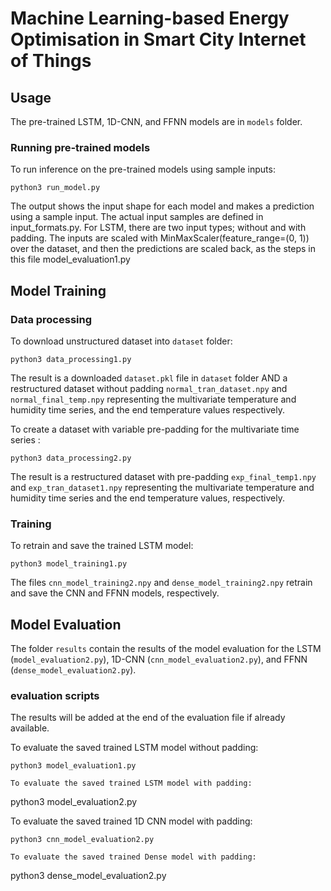# Machine Learning-based Energy Optimisation in Smart City Internet of Things

## Usage

The pre-trained LSTM, 1D-CNN, and FFNN models are in `models` folder.

### Running pre-trained models 

To run inference on the pre-trained models using sample inputs: 
```
python3 run_model.py 
```
The output shows the input shape for each model and makes a prediction using a sample input. The actual input samples are defined in input_formats.py. For LSTM, there are two input types; without and with padding. The inputs are scaled with MinMaxScaler(feature_range=(0, 1)) over the dataset, and then the predictions are scaled back, as the steps in this file model_evaluation1.py

## Model Training

### Data processing

To download unstructured dataset into `dataset` folder:
```
python3 data_processing1.py 
```
The result is a downloaded `dataset.pkl` file in `dataset` folder AND a restructured dataset without padding `normal_tran_dataset.npy` and `normal_final_temp.npy` representing the multivariate temperature and humidity time series, and the end temperature values respectively.

To create a dataset with variable pre-padding for the multivariate time series :
```
python3 data_processing2.py 
```
The result is a restructured dataset with pre-padding `exp_final_temp1.npy` and `exp_tran_dataset1.npy` representing the multivariate temperature and humidity time series and the end temperature values, respectively. 

### Training

To retrain and save the trained LSTM model:
```
python3 model_training1.py 
```
The files `cnn_model_training2.npy` and `dense_model_training2.npy` retrain and save the CNN and FFNN models, respectively.

## Model Evaluation

The folder `results` contain the results of the model evaluation for the LSTM (`model_evaluation2.py`), 1D-CNN (`cnn_model_evaluation2.py`), and FFNN (`dense_model_evaluation2.py`).

### evaluation scripts 

The results will be added at the end of the evaluation file if already available.

To evaluate the saved trained LSTM model without padding:
```
python3 model_evaluation1.py

To evaluate the saved trained LSTM model with padding:
```
python3 model_evaluation2.py 

To evaluate the saved trained 1D CNN model with padding:
```
python3 cnn_model_evaluation2.py

To evaluate the saved trained Dense model with padding:
```
python3 dense_model_evaluation2.py 

